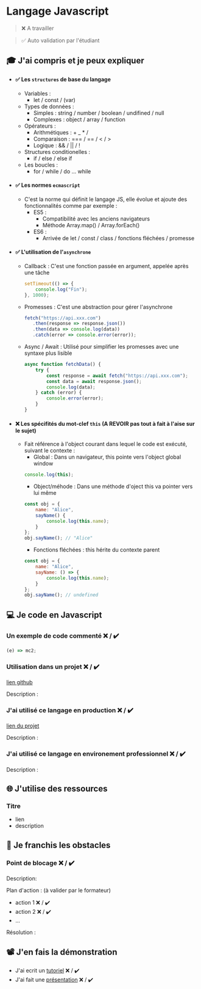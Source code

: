 # Langage Javascript

> ❌ A travailler

> ✅ Auto validation par l'étudiant

## 🎓 J'ai compris et je peux expliquer

- #### ✅ Les `structures` de base du langage 
    * Variables : 
        * let / const / (var)
    * Types de données : 
        * Simples : string / number / boolean / undifined / null
        * Complexes : object / array / function
    * Opérateurs :
        * Arithmétiques : + _ * /
        * Comparaison : === / == / < / >
        * Logique : && / || / !
    * Structures conditionelles :
        * if / else / else if 
    * Les boucles : 
        * for / while / do ... while 

- #### ✅ Les normes `ecmascript` 
    * C'est la norme qui définit le langage JS, elle évolue et ajoute des fonctionnalités comme par exemple :
        * ES5 :
            * Compatibilité avec les anciens navigateurs
            * Méthode Array.map() / Array.forEach()
        * ES6 :
            * Arrivée de let / const / class / fonctions fléchées / promesse
    
- ####  ✅ L'utilisation de l'`asynchrone`
    * Callback : C'est une fonction passée en argument, appelée après une tâche 
        ```javascript
        setTimeout(() => {
            console.log("Fin");
        }, 1000);
        ```
    * Promesses : C'est une abstraction pour gérer l'asynchrone
         ```javascript 
        fetch("https://api.xxx.com")
            .then(response => response.json())
            .then(data => console.log(data))
            .catch(error => console.error(error));
        ```
    * Async / Await : Utilisé pour simplifier les promesses avec une syntaxe plus lisible
        ```javascript
        async function fetchData() {
            try {
                const response = await fetch("https://api.xxx.com");
                const data = await response.json();
                console.log(data);
            } catch (error) {
                console.error(error);
            }
        }
        ```

- #### ❌ Les spécifités du mot-clef `this`  (A REVOIR pas tout à fait à l'aise sur le sujet)
    * Fait référence à l'object courant dans lequel le code est exécuté, suivant le contexte :
        * Global : Dans un navigateur, this pointe vers l'object global window
        ```javascript
        console.log(this);
        ```
        * Object/méhode : Dans une méthode d'oject this va pointer vers lui même
        ```javascript
        const obj = {
            name: "Alice",
            sayName() {
                console.log(this.name);
            }
        };
        obj.sayName(); // "Alice"
        ```
        * Fonctions fléchées : this hérite du contexte parent
        ```javascript 
        const obj = {
            name: "Alice",
            sayName: () => {
                console.log(this.name);
            }
        };
        obj.sayName(); // undefined
        ```


## 💻 Je code en Javascript

### Un exemple de code commenté ❌ / ✔️

```javascript
(e) => mc2;
```

### Utilisation dans un projet ❌ / ✔️

[lien github](...)

Description :

### J'ai utilisé ce langage en production ❌ / ✔️

[lien du projet](...)

Description :

### J'ai utilisé ce langage en environement professionnel ❌ / ✔️

Description :

## 🌐 J'utilise des ressources

### Titre

- lien
- description

## 🚧 Je franchis les obstacles

### Point de blocage ❌ / ✔️

Description:

Plan d'action : (à valider par le formateur)

- action 1 ❌ / ✔️
- action 2 ❌ / ✔️
- ...

Résolution :

## 📽️ J'en fais la démonstration

- J'ai ecrit un [tutoriel](...) ❌ / ✔️
- J'ai fait une [présentation](...) ❌ / ✔️

